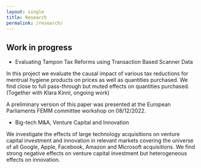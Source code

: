 ```yaml
---
layout: single
title: Research
permalink: /research/
---
```


## Work in progress

* Evaluating Tampon Tax Reforms using Transaction Based Scanner Data

In this project we evaluate the causal impact of various tax reductions for mentrual hygiene products on prices as well as quantities purchased. We find close to full pass-through but muted effects on quantities purchased. (Together with Klara Kinnl, ongoing work)

A preliminary version of this paper was presented at the European Parliaments FEMM committee workshop on 08/12/2022.

* Big-tech M&A, Venture Capital and Innovation

We investigate the effects of large technology acquisitions on venture capital investment and innovation in relevant markets covering the universe of all Google, Apple, Facebook, Amazon and Microsoft acquisitions. We find strong negative effects on venture capital investment but heterogeneous effects on innovation.
